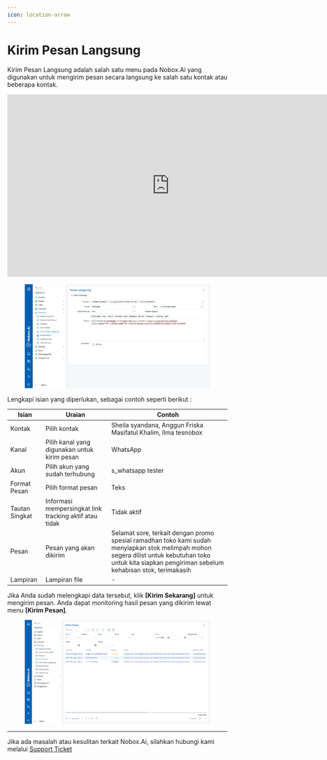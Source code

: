 ```yaml
---
icon: location-arrow
---
```


# <i class="fa-regular fa-paper-plane"></i> Kirim Pesan Langsung

Kirim Pesan Langsung adalah salah satu menu pada Nobox.Ai yang digunakan untuk mengirim pesan secara langsung ke salah satu kontak atau beberapa kontak.&#x20;

<iframe width="742" height="418" src="https://www.youtube.com/embed/eBDzXSGz6Dc/" title="01. Instalasi NoBox Desktop" frameborder="0" allow="accelerometer; autoplay; clipboard-write; encrypted-media; gyroscope; picture-in-picture; web-share" referrerpolicy="strict-origin-when-cross-origin" allowfullscreen></iframe>

<figure><img src="../../.gitbook/assets/1. Tampilan kirim pesan langsung.png" alt=""><figcaption></figcaption></figure>

Lengkapi isian yang diperlukan, sebagai contoh seperti berikut :

| Isian          | Uraian                                                 | Contoh                                                                                                                                                                                                  |
| -------------- | ------------------------------------------------------ | ------------------------------------------------------------------------------------------------------------------------------------------------------------------------------------------------------- |
| Kontak         | Pilih kontak                                           | Sheila syandana, Anggun Friska Masifatul Khalim, Ilma tesnobox                                                                                                                                          |
| Kanal          | Pilih kanal yang digunakan untuk kirim pesan           | WhatsApp                                                                                                                                                                                                |
| Akun           | Pilih akun yang sudah terhubung                        | s_whatsapp tester                                                                                                                                                                                       |
| Format Pesan   | Pilih format pesan                                     | Teks                                                                                                                                                                                                    |
| Tautan Singkat | Informasi mempersingkat link tracking aktif atau tidak | Tidak aktif                                                                                                                                                                                             |
| Pesan          | Pesan yang akan dikirim                                | Selamat sore, terkait dengan promo spesial ramadhan toko kami sudah menyiapkan stok melimpah mohon segera dilist untuk kebutuhan toko untuk kita siapkan pengiriman sebelum kehabisan stok, terimakasih |
| Lampiran       | Lampiran file                                          | -                                                                                                                                                                                                       |

Jika Anda sudah melengkapi data tersebut, klik **\[Kirim Sekarang]** untuk mengirim pesan. Anda dapat monitoring hasil pesan yang dikirim lewat menu **\[Kirim Pesan]**.

<figure><img src="../../.gitbook/assets/2. Hasil Kirim Pesan Langsung.png" alt=""><figcaption></figcaption></figure>

---

Jika ada masalah atau kesulitan terkait Nobox.Ai, silahkan hubungi kami melalui [Support Ticket](https://crm.nobox.ai/clients/tickets)
